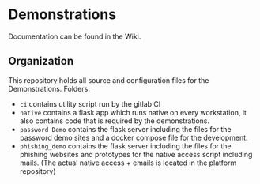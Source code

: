 # Demonstrations

Documentation can be found in the Wiki.

## Organization

This repository holds all source and configuration files for the Demonstrations.
Folders:

- `ci` contains utility script run by the gitlab CI
- `native` contains a flask app which runs native on every workstation, it also contains code that is required by the demonstrations.
- `password Demo` contains the flask server including the files for the password demo sites and a docker compose file for the development.
- `phishing_demo` contains the flask server including the files for the phishing websites and prototypes for the native access script including mails. (The actual native access + emails is located in the platform repository)
